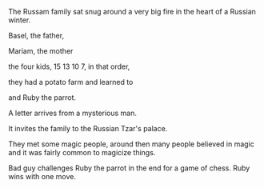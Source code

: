 The Russam family sat snug around a very big fire in the heart of a Russian winter.

Basel, the father,

Mariam, the mother

the four kids, 15 13 10 7, in that order,

they had a potato farm and learned to 

and Ruby the parrot.

A letter arrives from a mysterious man.

It invites the family to the Russian Tzar's palace.

They met some magic people, around then many people believed in magic and it was fairly common to magicize things.




Bad guy challenges Ruby the parrot in the end for a game of chess. Ruby wins with one move.
